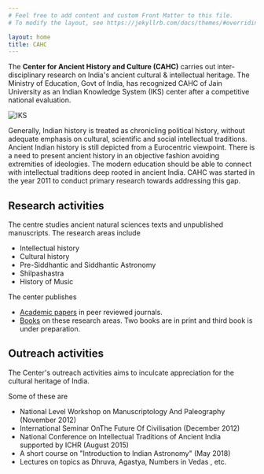 ```yaml
---
# Feel free to add content and custom Front Matter to this file.
# To modify the layout, see https://jekyllrb.com/docs/themes/#overriding-theme-defaults

layout: home
title: CAHC
---
```

<div hidden style="color:red;padding-top:-100px"> mask </div>

The **Center for Ancient History and Culture (CAHC)** carries out inter-disciplinary research on India's ancient cultural & intellectual heritage. The Ministry of Education, Govt of India, has recognized CAHC of Jain University as an Indian Knowledge System (IKS) center after a competitive national evaluation.

![IKS](../assets/cahc-iks-cert.jpg)

Generally, Indian history is treated as chronicling political history, without adequate emphasis on cultural, scientific and social intellectual traditions. Ancient Indian history is still depicted from a Eurocentric viewpoint. There is a need to present ancient history in an objective fashion avoiding extremities of ideologies. The modern education should be able to connect with intellectual traditions deep rooted in ancient India. CAHC was started in the year 2011 to conduct primary research towards addressing this gap.

## Research activities

The centre studies ancient natural sciences texts and unpublished manuscripts. The research areas include

- Intellectual history
- Cultural history
- Pre-Siddhantic and Siddhantic Astronomy
- Shilpashastra
- History of Music

The center publishes

- [Academic papers](/papers) in peer reviewed journals.
- [Books](/books) on these research areas. Two books are in print and third book is under preparation.

## Outreach activities

The Center's outreach activities aims to inculcate appreciation for the cultural heritage of India.

Some of these are

- National Level Workshop on Manuscriptology And Paleography (November 2012)
- International Seminar OnThe Future Of Civilisation (December 2012)
- National Conference on Intellectual Traditions of Ancient India supported by ICHR (August 2015)
- A short course on "Introduction to Indian Astronomy" (May 2018)
- Lectures on topics as Dhruva, Agastya, Numbers in Vedas , etc.
